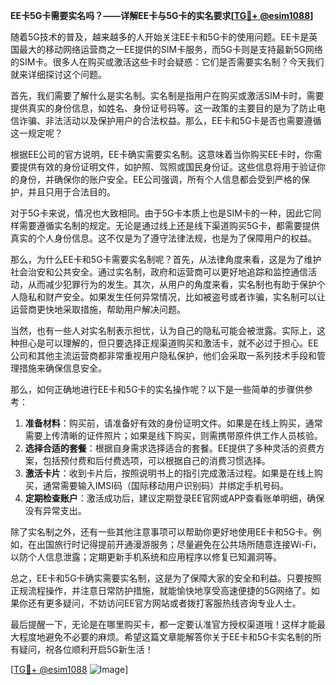 **EE卡5G卡需要实名吗？——详解EE卡与5G卡的实名要求[[TG💪+ @esim1088](https://t.me/s/esim1088)]**

随着5G技术的普及，越来越多的人开始关注EE卡和5G卡的使用问题。EE卡是英国最大的移动网络运营商之一EE提供的SIM卡服务，而5G卡则是支持最新5G网络的SIM卡。很多人在购买或激活这些卡时会疑惑：它们是否需要实名制？今天我们就来详细探讨这个问题。

首先，我们需要了解什么是实名制。实名制是指用户在购买或激活SIM卡时，需要提供真实的身份信息，如姓名、身份证号码等。这一政策的主要目的是为了防止电信诈骗、非法活动以及保护用户的合法权益。那么，EE卡和5G卡是否也需要遵循这一规定呢？

根据EE公司的官方说明，EE卡确实需要实名制。这意味着当你购买EE卡时，你需要提供有效的身份证明文件，如护照、驾照或国民身份证。这些信息将用于验证你的身份，并确保你的账户安全。EE公司强调，所有个人信息都会受到严格的保护，并且只用于合法目的。

对于5G卡来说，情况也大致相同。由于5G卡本质上也是SIM卡的一种，因此它同样需要遵循实名制的规定。无论是通过线上还是线下渠道购买5G卡，都需要提供真实的个人身份信息。这不仅是为了遵守法律法规，也是为了保障用户的权益。

那么，为什么EE卡和5G卡需要实名制呢？首先，从法律角度来看，这是为了维护社会治安和公共安全。通过实名制，政府和运营商可以更好地追踪和监控通信活动，从而减少犯罪行为的发生。其次，从用户的角度来看，实名制也有助于保护个人隐私和财产安全。如果发生任何异常情况，比如被盗号或者诈骗，实名制可以让运营商更快地采取措施，帮助用户解决问题。

当然，也有一些人对实名制表示担忧，认为自己的隐私可能会被泄露。实际上，这种担心是可以理解的，但只要选择正规渠道购买和激活卡，就不必过于担心。EE公司和其他主流运营商都非常重视用户隐私保护，他们会采取一系列技术手段和管理措施来确保信息安全。

那么，如何正确地进行EE卡和5G卡的实名操作呢？以下是一些简单的步骤供参考：

1. **准备材料**：购买前，请准备好有效的身份证明文件。如果是在线上购买，通常需要上传清晰的证件照片；如果是线下购买，则需携带原件供工作人员核验。
2. **选择合适的套餐**：根据自身需求选择适合的套餐。EE提供了多种灵活的资费方案，包括预付费和后付费选项，可以根据自己的消费习惯选择。
3. **激活卡片**：收到卡片后，按照说明书上的指引完成激活过程。如果是在线上购买，通常需要输入IMSI码（国际移动用户识别码）并绑定手机号码。
4. **定期检查账户**：激活成功后，建议定期登录EE官网或APP查看账单明细，确保没有异常支出。

除了实名制之外，还有一些其他注意事项可以帮助你更好地使用EE卡和5G卡。例如，在出国旅行时记得提前开通漫游服务；尽量避免在公共场所随意连接Wi-Fi，以防个人信息泄露；定期更新手机系统和应用程序以修复已知漏洞等。

总之，EE卡和5G卡确实需要实名制，这是为了保障大家的安全和利益。只要按照正规流程操作，并注意日常防护措施，就能愉快地享受高速便捷的5G网络了。如果你还有更多疑问，不妨访问EE官方网站或者拨打客服热线咨询专业人士。

最后提醒一下，无论是在哪里购买卡，都一定要认准官方授权渠道哦！这样才能最大程度地避免不必要的麻烦。希望这篇文章能解答你关于EE卡和5G卡实名制的所有疑问，祝各位顺利开启5G新生活！

[[TG💪+ @esim1088](https://t.me/s/esim1088) ![Image](https://i.postimg.cc/4NQfJmqS/Snipaste-2025-05-13-00-14-12.png)]